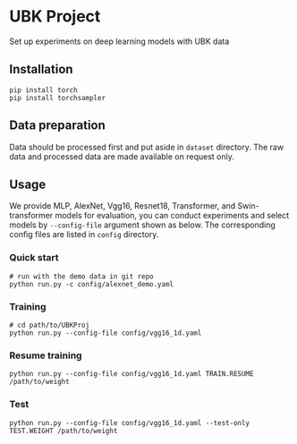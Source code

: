 # UBK Project 

Set up experiments on deep learning models with UBK data

## Installation
```shell
pip install torch
pip install torchsampler
```

## Data preparation
Data should be processed first and put aside in `dataset` directory. The raw data and processed data are made available on request only.


## Usage
We provide MLP, AlexNet, Vgg16, Resnet18, Transformer, and Swin-transformer models for evaluation, you can conduct experiments and select 
models by `--config-file` argument shown as below. The corresponding config files are listed in `config` directory.

### Quick start
```shell
# run with the demo data in git repo 
python run.py -c config/alexnet_demo.yaml
```

### Training
```shell
# cd path/to/UBKProj
python run.py --config-file config/vgg16_1d.yaml 
```

### Resume training

```shell
python run.py --config-file config/vgg16_1d.yaml TRAIN.RESUME /path/to/weight
```

### Test

```shell
python run.py --config-file config/vgg16_1d.yaml --test-only TEST.WEIGHT /path/to/weight
```

